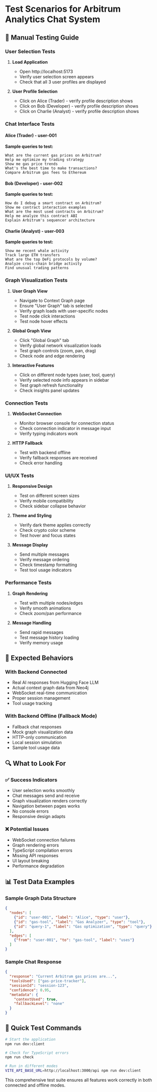 # Test Scenarios for Arbitrum Analytics Chat System

## 🧪 Manual Testing Guide

### User Selection Tests
1. **Load Application**
   - Open http://localhost:5173
   - Verify user selection screen appears
   - Check that all 3 user profiles are displayed

2. **User Profile Selection**
   - Click on Alice (Trader) - verify profile description shows
   - Click on Bob (Developer) - verify profile description shows  
   - Click on Charlie (Analyst) - verify profile description shows

### Chat Interface Tests

#### Alice (Trader) - user-001
**Sample queries to test:**
```
What are the current gas prices on Arbitrum?
Help me optimize my trading strategy
Show me gas price trends
What's the best time to make transactions?
Compare Arbitrum gas fees to Ethereum
```

#### Bob (Developer) - user-002  
**Sample queries to test:**
```
How do I debug a smart contract on Arbitrum?
Show me contract interaction examples
What are the most used contracts on Arbitrum?
Help me analyze this contract ABI
Explain Arbitrum's sequencer architecture
```

#### Charlie (Analyst) - user-003
**Sample queries to test:**
```
Show me recent whale activity
Track large ETH transfers
What are the top DeFi protocols by volume?
Analyze cross-chain bridge activity
Find unusual trading patterns
```

### Graph Visualization Tests

1. **User Graph View**
   - Navigate to Context Graph page
   - Ensure "User Graph" tab is selected
   - Verify graph loads with user-specific nodes
   - Test node click interactions
   - Test node hover effects

2. **Global Graph View**
   - Click "Global Graph" tab
   - Verify global network visualization loads
   - Test graph controls (zoom, pan, drag)
   - Check node and edge rendering

3. **Interactive Features**
   - Click on different node types (user, tool, query)
   - Verify selected node info appears in sidebar
   - Test graph refresh functionality
   - Check insights panel updates

### Connection Tests

1. **WebSocket Connection**
   - Monitor browser console for connection status
   - Check connection indicator in message input
   - Verify typing indicators work

2. **HTTP Fallback**
   - Test with backend offline
   - Verify fallback responses are received
   - Check error handling

### UI/UX Tests

1. **Responsive Design**
   - Test on different screen sizes
   - Verify mobile compatibility
   - Check sidebar collapse behavior

2. **Theme and Styling**
   - Verify dark theme applies correctly
   - Check crypto color scheme
   - Test hover and focus states

3. **Message Display**
   - Send multiple messages
   - Verify message ordering
   - Check timestamp formatting
   - Test tool usage indicators

### Performance Tests

1. **Graph Rendering**
   - Test with multiple nodes/edges
   - Verify smooth animations
   - Check zoom/pan performance

2. **Message Handling**
   - Send rapid messages
   - Test message history loading
   - Verify memory usage

## 🤖 Expected Behaviors

### With Backend Connected
- Real AI responses from Hugging Face LLM
- Actual context graph data from Neo4j
- WebSocket real-time communication
- Proper session management
- Tool usage tracking

### With Backend Offline (Fallback Mode)
- Fallback chat responses
- Mock graph visualization data
- HTTP-only communication
- Local session simulation
- Sample tool usage data

## 🔍 What to Look For

### ✅ Success Indicators
- User selection works smoothly
- Chat messages send and receive
- Graph visualization renders correctly
- Navigation between pages works
- No console errors
- Responsive design adapts

### ❌ Potential Issues
- WebSocket connection failures
- Graph rendering errors
- TypeScript compilation errors
- Missing API responses
- UI layout breaking
- Performance degradation

## 📊 Test Data Examples

### Sample Graph Data Structure
```json
{
  "nodes": [
    {"id": "user-001", "label": "Alice", "type": "user"},
    {"id": "gas-tool", "label": "Gas Analyzer", "type": "tool"},
    {"id": "query-1", "label": "Gas optimization", "type": "query"}
  ],
  "edges": [
    {"from": "user-001", "to": "gas-tool", "label": "uses"}
  ]
}
```

### Sample Chat Response
```json
{
  "response": "Current Arbitrum gas prices are...",
  "toolsUsed": ["gas-price-tracker"],
  "sessionId": "session-123",
  "confidence": 0.95,
  "metadata": {
    "contextUsed": true,
    "fallbackLevel": "none"
  }
}
```

## 🚀 Quick Test Commands

```bash
# Start the application
npm run dev:client

# Check for TypeScript errors
npm run check

# Run in different modes
VITE_API_BASE_URL=http://localhost:3000/api npm run dev:client
```

This comprehensive test suite ensures all features work correctly in both connected and offline modes.
